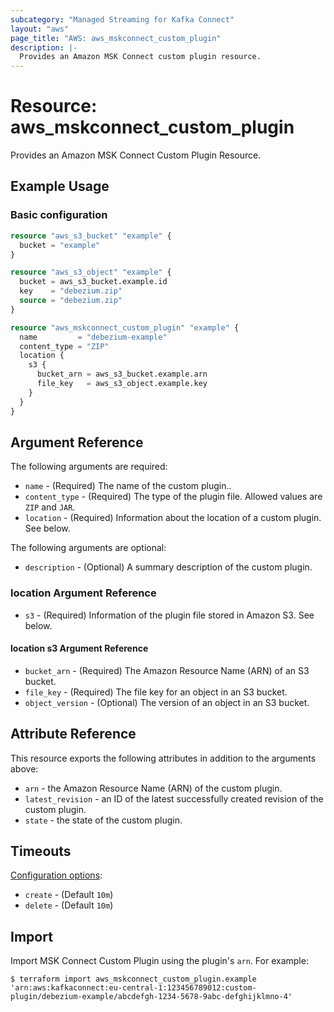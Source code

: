 ```yaml
---
subcategory: "Managed Streaming for Kafka Connect"
layout: "aws"
page_title: "AWS: aws_mskconnect_custom_plugin"
description: |-
  Provides an Amazon MSK Connect custom plugin resource.
---
```


# Resource: aws_mskconnect_custom_plugin

Provides an Amazon MSK Connect Custom Plugin Resource.

## Example Usage

### Basic configuration

```terraform
resource "aws_s3_bucket" "example" {
  bucket = "example"
}

resource "aws_s3_object" "example" {
  bucket = aws_s3_bucket.example.id
  key    = "debezium.zip"
  source = "debezium.zip"
}

resource "aws_mskconnect_custom_plugin" "example" {
  name         = "debezium-example"
  content_type = "ZIP"
  location {
    s3 {
      bucket_arn = aws_s3_bucket.example.arn
      file_key   = aws_s3_object.example.key
    }
  }
}
```

## Argument Reference

The following arguments are required:

* `name` - (Required) The name of the custom plugin..
* `content_type` - (Required) The type of the plugin file. Allowed values are `ZIP` and `JAR`.
* `location` - (Required) Information about the location of a custom plugin. See below.

The following arguments are optional:

* `description` - (Optional) A summary description of the custom plugin.

### location Argument Reference

* `s3` - (Required) Information of the plugin file stored in Amazon S3. See below.

#### location s3 Argument Reference

* `bucket_arn` - (Required) The Amazon Resource Name (ARN) of an S3 bucket.
* `file_key` - (Required) The file key for an object in an S3 bucket.
* `object_version` - (Optional) The version of an object in an S3 bucket.

## Attribute Reference

This resource exports the following attributes in addition to the arguments above:

* `arn` - the Amazon Resource Name (ARN) of the custom plugin.
* `latest_revision` - an ID of the latest successfully created revision of the custom plugin.
* `state` - the state of the custom plugin.

## Timeouts

[Configuration options](https://developer.hashicorp.com/terraform/language/resources/syntax#operation-timeouts):

* `create` - (Default `10m`)
* `delete` - (Default `10m`)

## Import

Import MSK Connect Custom Plugin using the plugin's `arn`. For example:

```
$ terraform import aws_mskconnect_custom_plugin.example 'arn:aws:kafkaconnect:eu-central-1:123456789012:custom-plugin/debezium-example/abcdefgh-1234-5678-9abc-defghijklmno-4'
```
